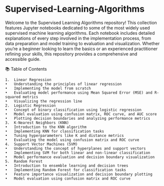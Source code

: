 # Supervised-Learning-Algorithms

Welcome to the Supervised Learning Algorithms repository! This collection features Jupyter notebooks dedicated to some of the most widely used supervised machine learning algorithms. Each notebook includes detailed explanations of every step involved in the implementation process, from data preparation and model training to evaluation and visualization. Whether you’re a beginner looking to learn the basics or an experienced practitioner refining your skills, this repository provides a comprehensive and accessible guide.

📚 Table of Contents

	1.	Linear Regression
	•	Understanding the principles of linear regression
	•	Implementing the model from scratch
	•	Evaluating model performance using Mean Squared Error (MSE) and R-squared metrics
	•	Visualizing the regression line
	2.	Logistic Regression
	•	Concept of binary classification using logistic regression
	•	Model evaluation using confusion matrix, ROC curve, and AUC score
	•	Plotting decision boundaries and analyzing performance metrics
	3.	K-Nearest Neighbors (KNN)
	•	Introduction to the KNN algorithm
	•	Implementing KNN for classification tasks
	•	Tuning hyperparameters like K and distance metrics
	•	Evaluating the model using confusion matrix and ROC curve
	4.	Support Vector Machines (SVM)
	•	Understanding the concept of hyperplanes and support vectors
	•	Implementing SVM for both linear and non-linear classification
	•	Model performance evaluation and decision boundary visualization
	5.	Random Forest
	•	Introduction to ensemble learning and decision trees
	•	Implementing Random Forest for classification tasks
	•	Feature importance visualization and decision boundary plotting
	•	Model evaluation using confusion matrix and ROC curve

